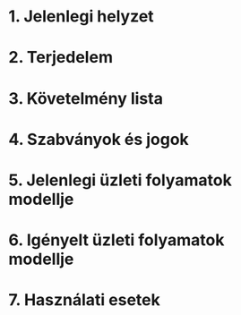 # 1. Jelenlegi helyzet

# 2. Terjedelem

# 3. Követelmény lista

# 4. Szabványok és jogok

# 5. Jelenlegi üzleti folyamatok modellje

# 6. Igényelt üzleti folyamatok modellje

# 7. Használati esetek
